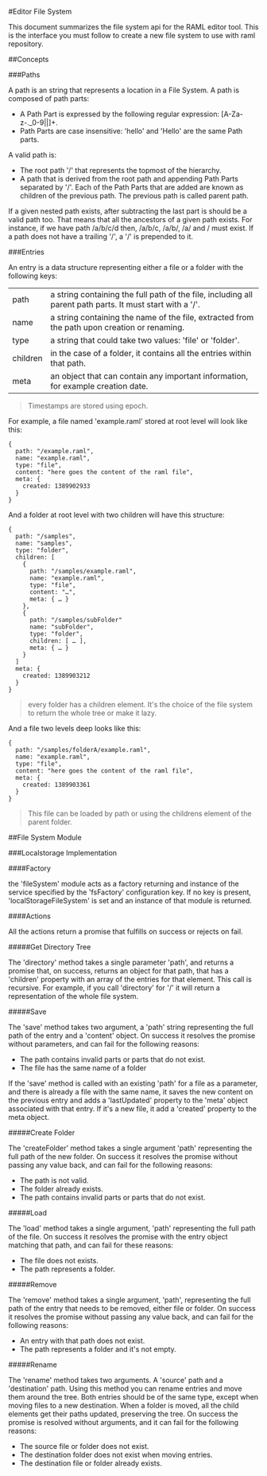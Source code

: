 #Editor File System

This document summarizes the file system api for the RAML editor tool. This is the interface you must follow to create a new file system to use with raml repository.

##Concepts

###Paths

A path is an string that represents a location in a File System. A path is composed of path parts:

* A Path Part is expressed by the following regular expression: [A-Za-z&#45;\._0-9\||]\+.
* Path Parts are case insensitive: 'hello' and 'Hello' are the same Path parts.

A valid path is:
* The root path '/' that represents the topmost of the hierarchy.
* A path that is derived from the root path and appending Path Parts separated by '/'. Each of the Path Parts that are added are known as children of the previous path. The previous path is called parent path.

If a given nested path exists, after subtracting the last part is should be a valid path too. That means that all the ancestors of a given path exists. For instance, if we have path /a/b/c/d then, /a/b/c, /a/b/, /a/ and / must exist. If a path does not have a trailing '/', a '/' is prepended to it.

###Entries

An entry is a data structure representing either a file or a folder with the following keys:

<table>
	<tr>
		<td>path</td>
		<td>a string containing the full path of the file, including all parent path parts. It must start with a '/'.</td>
	</tr>
	<tr>
		<td>name</td>
		<td>a string containing the name of the file, extracted from the path upon creation or renaming.</td>
	</tr>
	<tr>
		<td>type</td>
		<td>a string that could take two values: 'file' or 'folder'.</td>
	</tr>
	<tr>
		<td>children</td>
		<td>in the case of a folder, it contains all the entries within that path.</td>
	</tr>
	<tr>
		<td>meta</td>
		<td>an object that can contain any important information, for example creation date.</td>
	</tr>
</table>

>Timestamps are stored using epoch.


For example, a file named 'example.raml' stored at root level will look like this:

```
{
  path: "/example.raml",
  name: "example.raml",
  type: "file",
  content: "here goes the content of the raml file",
  meta: {
    created: 1389902933
  }
}
```

And a folder at root level with two children will have this structure:

```
{
  path: "/samples",
  name: "samples",
  type: "folder",
  children: [
  	{ 
  	  path: "/samples/example.raml",
  	  name: "example.raml",
  	  type: "file",
  	  content: "…",
  	  meta: { … }
  	},
  	{ 
  	  path: "/samples/subFolder"
  	  name: "subFolder",
  	  type: "folder",
  	  children: [ … ],
  	  meta: { … }
  	}
  ]
  meta: {
    created: 1389903212
  }
}
```
> every folder has a children element. It's the choice of the file system to return the whole tree or make it lazy.


And a file two levels deep looks like this:

```
{
  path: "/samples/folderA/example.raml",
  name: "example.raml",
  type: "file",
  content: "here goes the content of the raml file",
  meta: {
    created: 1389903361
  }
}
```
> This file can be loaded by path or using the childrens element of the parent folder.

##File System Module

###Localstorage Implementation

####Factory

the 'fileSystem' module acts as a factory returning and instance of the service specified by the 'fsFactory' configuration key. If no key is present, 'localStorageFileSystem' is set and an instance of that module is returned.

####Actions

All the actions return a promise that fulfills on success or rejects on fail.

#####Get Directory Tree

The 'directory' method takes a single parameter 'path', and returns a promise that, on success, returns an object for that path, that has a 'children' property with an array of the entries for that element. This call is recursive. For example, if you call 'directory' for '/' it will return a representation of the whole file system.

#####Save

The 'save' method takes two argument, a 'path' string representing the full path of the entry and a 'content' object. On success it resolves the promise without parameters, and can fail for the following reasons:

* The path contains invalid parts or parts that do not exist.
* The file has the same name of a folder

If the 'save' method is called with an existing 'path' for a file as a parameter, and there is already a file with the same name, it saves the new content on the previous entry and adds a 'lastUpdated' property to the 'meta' object associated with that entry.
If it's a new file, it add a 'created' property to the meta object.

#####Create Folder

The 'createFolder' method takes a single argument 'path' representing the full path of the new folder. On success it resolves the promise without passing any value back, and can fail for the following reasons:

* The path is not valid.
* The folder already exists.
* The path contains invalid parts or parts that do not exist.

#####Load

The 'load' method takes a single argument, 'path' representing the full path of the file. On success it resolves the promise with the entry object matching that path, and can fail for these reasons:

* The file does not exists.
* The path represents a folder.

#####Remove

The 'remove' method takes a single argument, 'path', representing the full path of the entry that needs to be removed, either file or folder. On success it resolves the promise without passing any value back, and can fail for the following reasons:

* An entry with that path does not exist.
* The path represents a folder and it's not empty.

#####Rename

The 'rename' method takes two arguments. A 'source' path and a 'destination' path. Using this method you can rename entries and move them around the tree. Both entries should be of the same type, except when moving files to a new destination. When a folder is moved, all the child elements get their paths updated, preserving the tree. On success the promise is resolved without arguments, and it can fail for the following reasons:

* The source file or folder does not exist.
* The destination folder does not exist when moving entries.
* The destination file or folder already exists.
